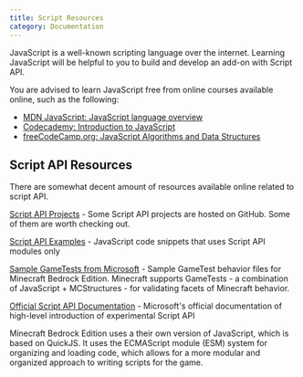 ```yaml
---
title: Script Resources
category: Documentation
---
```


JavaScript is a well-known scripting language over the internet. Learning JavaScript will be helpful to you to build and develop an add-on with Script API.

You are advised to learn JavaScript free from online courses available online, such as the following:

- [MDN JavaScript: JavaScript language overview](https://developer.mozilla.org/en-US/docs/Web/JavaScript/Language_Overview)
- [Codecademy: Introduction to JavaScript](https://www.codecademy.com/learn/introduction-to-javascript)
- [freeCodeCamp.org: JavaScript Algorithms and Data Structures](https://www.freecodecamp.org/learn/javascript-algorithms-and-data-structures/)

## Script API Resources

There are somewhat decent amount of resources available online related to script API.

[Script API Projects](https://github.com/topics/gametest) - Some Script API projects are hosted on GitHub. Some of them are worth checking out.

[Script API Examples](https://github.com/JaylyDev/ScriptAPI) - JavaScript code snippets that uses Script API modules only

[Sample GameTests from Microsoft](https://github.com/microsoft/minecraft-gametests) - Sample GameTest behavior files for Minecraft Bedrock Edition. Minecraft supports GameTests - a combination of JavaScript + MCStructures - for validating facets of Minecraft behavior.

[Official Script API Documentation](https://learn.microsoft.com/en-us/minecraft/creator/scriptapi/) - Microsoft's official documentation of high-level introduction of experimental Script API

Minecraft Bedrock Edition uses a their own version of JavaScript, which is based on QuickJS. It uses the ECMAScript module (ESM) system for organizing and loading code, which allows for a more modular and organized approach to writing scripts for the game.
